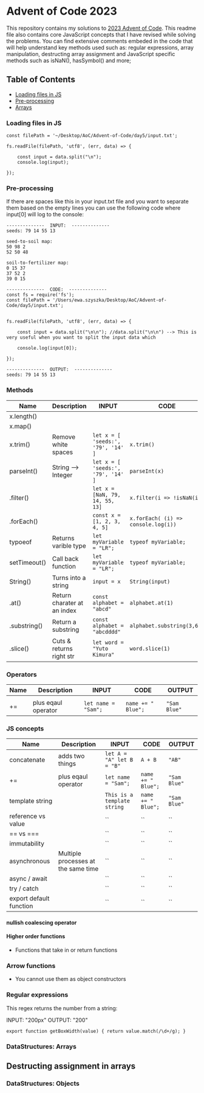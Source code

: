 # Advent of Code 2023

This repository contains my solutions to [ 2023 Advent of Code](https://adventofcode.com/).
This readme file also contains core JavaScript concepts that I have revised while solving the problems.
You can find extensive comments embeded in the code that will help understand key methods used such as: regular expressions, array manipulation, destructing array assignment and JavaScript specific methods such as isNaN(), hasSymbol() and more;

## Table of Contents

- [Loading files in JS](#loading-files-in-js)
- [Pre-processing](#pre-processing)
- [Arrays](#Arrays)

### Loading files in JS

```const fs = require('fs');
const filePath = '~/Desktop/AoC/Advent-of-Code/day5/input.txt';

fs.readFile(filePath, 'utf8', (err, data) => {

    const input = data.split("\n");
    console.log(input);

});
```

### Pre-processing

If there are spaces like this in your input.txt file and you want to separate them based on the empty lines you can use the following code where input[0] will log to the console:

```
--------------  INPUT:  --------------
seeds: 79 14 55 13

seed-to-soil map:
50 98 2
52 50 48

soil-to-fertilizer map:
0 15 37
37 52 2
39 0 15
```

```
--------------  CODE:  --------------
const fs = require('fs');
const filePath = '/Users/ewa.szyszka/Desktop/AoC/Advent-of-Code/day5/input.txt';


fs.readFile(filePath, 'utf8', (err, data) => {

    const input = data.split("\n\n"); //data.split("\n\n") --> This is very useful when you want to split the input data which

    console.log(input[0]);

});
```

```
--------------  OUTPUT:  --------------
seeds: 79 14 55 13
```

### Methods

| Name         | Description                 | INPUT                              | CODE                                | OUTPUT             |
| ------------ | --------------------------- | ---------------------------------- | ----------------------------------- | ------------------ |
| x.length()   |                             |                                    |                                     |                    |
| x.map()      |                             |                                    |                                     |                    |
| x.trim()     | Remove white spaces         | `let x = [ 'seeds:', '79', '14' ]` | `x.trim()`                          |                    |
| parseInt()   | String --> Integer          | `let x = [ 'seeds:', '79', '14' ]` | `parseInt(x)`                       | `[ Nan, 79, 14 ] ` |
| .filter()    |                             | `let x = [NaN, 79, 14, 55, 13]`    | `x.filter(i => !isNaN(i))`          | `[ 79, 14 ] `      |
| .forEach()   |                             | `const x = [1, 2, 3, 4, 5]`        | `x.forEach( (i) => console.log(i))` | `1,2,3,4,5`        |
| typoeof      | Returns varible type        | `let myVariable = "LR";`           | `typeof myVariable;`                | `string`           |
| setTimeout() | Call back function          | `let myVariable = "LR";`           | `typeof myVariable;`                | `string`           |
| String()     | Turns into a string         | `input = x `                       | `String(input)`                     | `"x"`              |
| .at()        | Return charater at an index | `const alphabet = "abcd"`          | `alphabet.at(1)`                    | `"b"`              |
| .substring() | Return a substring          | `const alphabet = "abcdddd"`       | `alphabet.substring(3,6);`          | `"dddd"`           |
| .slice()     | Cuts & returns right str    | `let word = "Yuto Kimura"`         | `word.slice(1)`                     | `uto Kimura`       |

### Operators

| Name | Description         | INPUT               | CODE               | OUTPUT       |
| ---- | ------------------- | ------------------- | ------------------ | ------------ |
|      |                     |                     |                    |              |
| +=   | plus eqaul operator | `let name = "Sam";` | `name += " Blue";` | `"Sam Blue"` |

### JS concepts

| Name                    | Description                         | INPUT                       | CODE               | OUTPUT       |
| ----------------------- | ----------------------------------- | --------------------------- | ------------------ | ------------ |
| concatenate             | adds two things                     | `let A = "A" let B = "B"`   | `A + B`            | `"AB"`       |
| +=                      | plus eqaul operator                 | `let name = "Sam";`         | `name += " Blue";` | `"Sam Blue"` |
| template string         |                                     | `This is a template string` | `name += " Blue";` | `"Sam Blue"` |
| reference vs value      |                                     | ``                          | ``                 | ``           |
| == vs ===               |                                     | ``                          | ``                 | ``           |
| immutability            |                                     | ``                          | ``                 | ``           |
| asynchronous            | Multiple processes at the same time | ``                          | ``                 | ``           |
| async / await           |                                     | ``                          | ``                 | ``           |
| try / catch             |                                     | ``                          | ``                 | ``           |
| export default function |                                     | ``                          | ``                 | ``           |

#### nullish coalescing operator

#### Higher order functions

- Functions that take in or return functions

### Arrow functions

- You cannot use them as object constructors

### Regular expressions

This regex returns the number from a string:

INPUT: "200px"
OUTPUT: "200"

`export function getBoxWidth(value) {
    return value.match(/\d+/g);
}`

### DataStructures: Arrays

## Destructing assignment in arrays

### DataStructures: Objects
